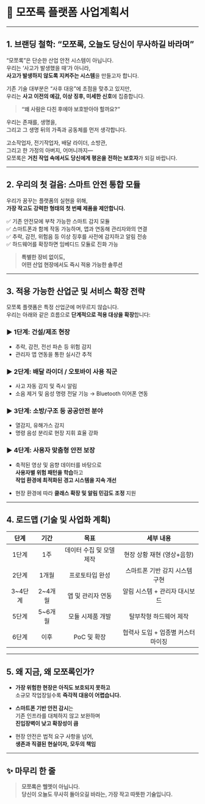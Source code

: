 # 📘 모쪼록 플랫폼 사업계획서

---

## 1. 브랜딩 철학: “모쪼록, 오늘도 당신이 무사하길 바라며”

“모쪼록”은 단순한 산업 안전 시스템이 아닙니다.  
우리는 ‘사고가 발생했을 때’가 아니라,  
**사고가 발생하지 않도록 지켜주는 시스템**을 만들고자 합니다.

기존 기술 대부분은 “사후 대응”에 초점을 맞추고 있지만,  
우리는 **사고 이전의 예감, 이상 징후, 미세한 신호**에 집중합니다.

> **“왜 사람은 다친 후에야 보호받아야 할까요?”**

우리는 존재를, 생명을,  
그리고 그 생명 뒤의 가족과 공동체를 먼저 생각합니다.

고소작업자, 전기작업자, 배달 라이더, 소방관,  
그리고 한 가정의 아버지, 어머니까지—  
모쪼록은 **거친 작업 속에서도 당신에게 평온을 전하는 보호자**가 되길 바랍니다.

---

## 2. 우리의 첫 걸음: 스마트 안전 통합 모듈

우리가 꿈꾸는 플랫폼의 실현을 위해,  
**가장 작고도 강력한 형태의 첫 번째 제품을 제안합니다.**

✅ 기존 안전모에 부착 가능한 스마트 감지 모듈  
✅ 스마트폰과 함께 작동 가능하며, 앱과 연동해 관리자와의 연결  
✅ 추락, 감전, 위험음 등 이상 징후를 사전에 감지하고 알림 전송  
✅ 하드웨어를 확장하면 임베디드 모듈로 진화 가능

> **특별한 장비 없이도,   
   어떤 산업 현장에서도 즉시 적용 가능한 솔루션**

---

## 3. 적용 가능한 산업군 및 서비스 확장 전략

모쪼록 플랫폼은 특정 산업군에 머무르지 않습니다.  
우리는 아래와 같은 흐름으로 **단계적으로 적용 대상을 확장**합니다:

### ▶️ 1단계: 건설/제조 현장

- 추락, 감전, 전선 파손 등 위험 감지  
- 관리자 앱 연동을 통한 실시간 추적  

### ▶️ 2단계: 배달 라이더 / 오토바이 사용 직군

- 사고 자동 감지 및 즉시 알림  
- 소음 제거 및 음성 명령 전달 기능 → Bluetooth 이어폰 연동  

### ▶️ 3단계: 소방/구조 등 공공안전 분야

- 열감지, 유해가스 감지  
- 명령 음성 분리로 현장 지휘 효율 강화  

### ▶️ 4단계: 사용자 맞춤형 안전 보장

- 축적된 영상 및 음향 데이터를 바탕으로  
  **사용자별 위험 패턴을 학습**하고  
  **작업 환경에 최적화된 경고 시스템을 지속 개선**

- 현장 환경에 따라 **클래스 확장 및 알림 민감도 조정** 지원

---

## 4. 로드맵 (기술 및 사업화 계획)

|  단계   |  기간   |       목표       |        세부 내용        |
| :---: | :---: | :------------: | :-----------------: |
|  1단계  |  1주   | 데이터 수집 및 모델 제작 |  현장 상황 재현 (영상+음향)   |
|  2단계  |  1개월  |    프로토타입 완성    |  스마트폰 기반 감지 시스템 구현  |
| 3~4단계 | 2~4개월 |   앱 및 관리자 연동   |  알림 시스템 + 관리자 대시보드  |
|  5단계  | 5~6개월 |   모듈 시제품 개발    |    탈부착형 하드웨어 제작     |
|  6단계  |  이후   |    PoC 및 확장    | 협력사 도입 + 업종별 커스터마이징 |

---

## 5. 왜 지금, 왜 모쪼록인가?

- **가장 위험한 현장은 아직도 보호되지 못하고**  
  소규모 작업장일수록 **즉각적 대응이 어렵습니다.**

- **스마트폰 기반 안전 감시**는  
  기존 인프라를 대체하지 않고 보완하며  
  **진입장벽이 낮고 확장성이 큼**

- 현장 안전은 법적 요구 사항을 넘어,  
  **생존과 직결된 현실이자, 모두의 책임**

---

## ✨ 마무리 한 줄

> **모쪼록은 헬멧이 아닙니다.**  
> **당신이 오늘도 무사히 돌아오길 바라는, 가장 작고 따뜻한 기술입니다.**